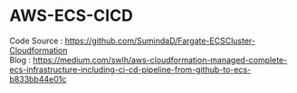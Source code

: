 # AWS-ECS-CICD

Code Source : https://github.com/SumindaD/Fargate-ECSCluster-Cloudformation  
Blog : https://medium.com/swlh/aws-cloudformation-managed-complete-ecs-infrastructure-including-ci-cd-pipeline-from-github-to-ecs-b833bb44e01c
